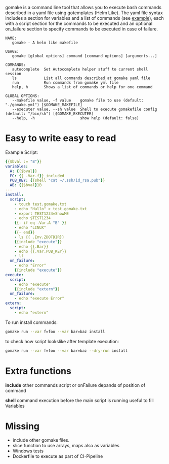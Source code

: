 gomake is a command line tool that allows you to execute bash commands described in a yaml file using gotemplates (Helm Like). 
The yaml file syntax includes a section for variables and a list of commands (see [example](./gomake.yml)), each with a script section for the commands to be executed and an optional on_failure section to specify commands to be executed in case of failure.

```
NAME:
   gomake - A helm like makefile

USAGE:
   gomake [global options] command [command options] [arguments...]

COMMANDS:
   autocomplete  Set Autocomplete helper stuff to current shell session
   ls            List all commands described at gomake yaml file
   run           Run commands from gomake yml file
   help, h       Shows a list of commands or help for one command

GLOBAL OPTIONS:
   --makefile value, -f value    gomake file to use (default: "./gomake.yml") [$GOMAKE_MAKEFILE]
   --executer value, --sh value  Shell to execute gomakefile config (default: "/bin/sh") [$GOMAKE_EXECUTER]
   --help, -h                    show help (default: false)
```

# Easy to write easy to read
Example Script: 
```yaml
{{$bval := "B"}}
variables: 
  A: {{$bval}}
  FC: {{ .Var.f}}_included
  PUB_KEY: {{shell "cat ~/.ssh/id_rsa.pub"}}
  AB: {{$bval}}B
---
install:
  script: 
    - touch test.gomake.txt
    - echo "Hallo" > test.gomake.txt
    - export TEST1234=ShowME
    - echo $TEST1234
    {{- if eq .Var.A "B" }}
    - echo "LINUX"
    {{- end}}
    - ls {{ .Env.ZDOTDIR}}
    {{include "execute"}}
    - echo {{.Bar}}
    - echo {{.Var.PUB_KEY}}
    - lf
  on_failure: 
    - echo "Error"
    {{include "execute"}}
execute: 
  script:
    - echo "execute"
    {{include "extern"}}
  on_failure: 
    - echo "execute Error"
extern: 
  script:
    - echo "extern"
```


To run install commands: 
```bash
gomake run --var f=foo --var bar=baz install
```

to check how script lookslike after template execution: 

```bash
gomake run --var f=foo --var bar=baz --dry-run install
```
# Extra functions

**include**
other commands script or onFailure depands of position of command

**shell** 
command execution before the main script is running useful to fill Variables

# Missing
- include other gomake files. 
- slice function to use arrays, maps also as variables
- Windows tests
- Dockerfile to execute as part of CI-Pipeline



